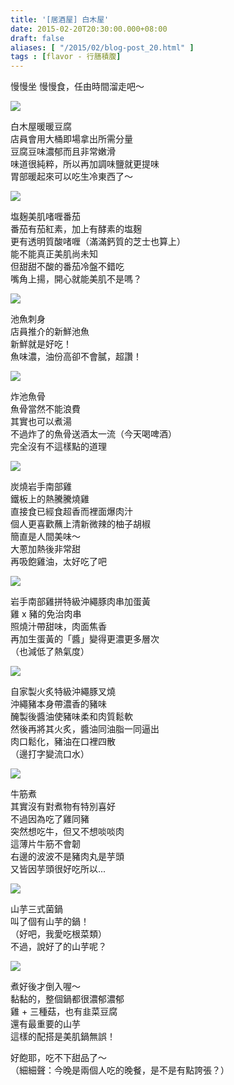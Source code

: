 ```yaml
---
title: '[居酒屋] 白木屋'
date: 2015-02-20T20:30:00.000+08:00
draft: false
aliases: [ "/2015/02/blog-post_20.html" ]
tags : [flavor - 行膳積腹]
---
```


慢慢坐 慢慢食，任由時間溜走吧～  

![](/images/shirokiya1.jpg)

白木屋暖暖豆腐  
店員會用大桶即場拿出所需分量  
豆腐豆味濃郁而且非常嫩滑  
味道很純粹，所以再加調味鹽就更提味  
胃部暖起來可以吃生冷東西了～  

![](/images/shirokiya2.jpg)

塩麹美肌啫喱番茄  
番茄有茄紅素，加上有酵素的塩麹  
更有透明質酸啫喱（滿滿鈣質的芝士也算上）  
能不能真正美肌尚未知  
但甜甜不酸的番茄冷盤不錯吃  
嘴角上揚，開心就能美肌不是嗎？  

![](/images/shirokiya.jpg)

池魚刺身  
店員推介的新鮮池魚  
新鮮就是好吃！  
魚味濃，油份高卻不會膩，超讚！  

![](/images/shirokiya3.jpg)

炸池魚骨  
魚骨當然不能浪費  
其實也可以煮湯  
不過炸了的魚骨送酒太一流（今天喝啤酒）  
完全沒有不這樣點的道理  

![](/images/shirokiya4.jpg)

炭燒岩手南部雞  
鐵板上的熱騰騰燒雞  
直接食已經食超香而裡面爆肉汁  
個人更喜歡蘸上清新微辣的柚子胡椒  
簡直是人間美味～  
大蔥加熱後非常甜  
再吸飽雞油，太好吃了吧  

![](/images/shirokiya5.jpg)

岩手南部雞拼特級沖繩豚肉串加蛋黃  
雞 x 豬的免治肉串  
照燒汁帶甜味，肉面焦香  
再加生蛋黃的「醬」變得更濃更多層次  
（也減低了熱氣度）  

![](/images/shirokiya6.jpg)

自家製火炙特級沖繩豚叉燒  
沖繩豬本身帶濃香的豬味  
醃製後醬油使豬味柔和肉質鬆軟  
然後再將其火炙，醬油同油脂一同逼出  
肉口鬆化，豬油在口裡四散  
（邊打字變流口水）  

![](/images/shirokiya7.jpg)

牛筋煮  
其實沒有對煮物有特別喜好  
不過因為吃了雞同豬  
突然想吃牛，但又不想啖啖肉  
這薄片牛筋不會韌  
右邊的波波不是豬肉丸是芋頭  
又皆因芋頭很好吃所以...  

![](/images/shirokiya8.jpg)

山芋三式菌鍋  
叫了個有山芋的鍋！  
（好吧，我愛吃根菜類）  
不過，說好了的山芋呢？  

![](/images/shirokiya9.jpg)

煮好後才倒入喔～  
黏黏的，整個鍋都很濃郁濃郁  
雞 + 三種菇，也有韭菜豆腐  
還有最重要的山芋  
這樣的配搭是美肌鍋無誤！  
  
好飽耶，吃不下甜品了～  
（細細聲：今晚是兩個人吃的晚餐，是不是有點誇張？）
